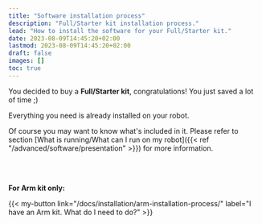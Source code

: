 ```yaml
---
title: "Software installation process"
description: "Full/Starter kit installation process."
lead: "How to install the software for your Full/Starter kit."
date: 2023-08-09T14:45:20+02:00
lastmod: 2023-08-09T14:45:20+02:00
draft: false
images: []
toc: true
---
```

You decided to buy a **Full/Starter kit**, congratulations! You just saved a lot of time ;)

Everything you need is already installed on your robot.

Of course you may want to know what's included in it. Please refer to section [What is running/What can I run on my robot]({{< ref "/advanced/software/presentation" >}}) for more information.  
  
<br/><br/>

**For Arm kit only:**  

{{< my-button link="/docs/installation/arm-installation-process/" label="I have an Arm kit. What do I need to do?" >}}